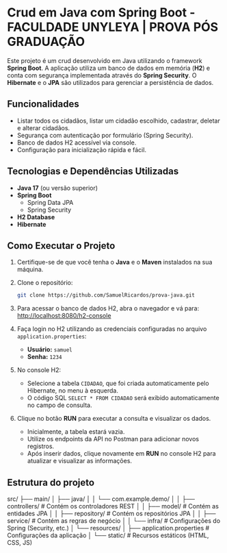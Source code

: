 # Crud em Java com Spring Boot - FACULDADE UNYLEYA | PROVA PÓS GRADUAÇÃO

Este projeto é um crud desenvolvido em Java utilizando o framework **Spring Boot**. A aplicação utiliza um banco de dados em memória (**H2**) e conta com segurança implementada através do **Spring Security**. O **Hibernate** e o **JPA** são utilizados para gerenciar a persistência de dados.

## Funcionalidades

- Listar todos os cidadãos, listar um cidadão escolhido, cadastrar, deletar e alterar cidadãos.
- Segurança com autenticação por formulário (Spring Security).
- Banco de dados H2 acessível via console.
- Configuração para inicialização rápida e fácil.

## Tecnologias e Dependências Utilizadas

- **Java 17** (ou versão superior)
- **Spring Boot**
  - Spring Data JPA
  - Spring Security
- **H2 Database**
- **Hibernate**

## Como Executar o Projeto

1. Certifique-se de que você tenha o **Java** e o **Maven** instalados na sua máquina.
2. Clone o repositório:
   ```bash
   git clone https://github.com/SamuelRicardos/prova-java.git

3. Para acessar o banco de dados H2, abra o navegador e vá para:  
   [http://localhost:8080/h2-console](http://localhost:8080/h2-console)

4. Faça login no H2 utilizando as credenciais configuradas no arquivo `application.properties`:  
   - **Usuário:** `samuel`  
   - **Senha:** `1234`  

5. No console H2:  
   - Selecione a tabela `CIDADAO`, que foi criada automaticamente pelo Hibernate, no menu à esquerda.  
   - O código SQL `SELECT * FROM CIDADAO` será exibido automaticamente no campo de consulta.

6. Clique no botão **RUN** para executar a consulta e visualizar os dados.  
   - Inicialmente, a tabela estará vazia.  
   - Utilize os endpoints da API no Postman para adicionar novos registros.  
   - Após inserir dados, clique novamente em **RUN** no console H2 para atualizar e visualizar as informações.

## Estrutura do projeto
src/
├── main/
│   ├── java/
│   │   └── com.example.demo/
│   │       ├── controllers/        # Contém os controladores REST
│   │       ├── model/              # Contém as entidades JPA
│   │       ├── repository/         # Contém os repositórios JPA
│   │       ├── service/            # Contém as regras de negócio
│   │       └── infra/              # Configurações do Spring (Security, etc.)
│   └── resources/
│       ├── application.properties  # Configurações da aplicação
│       └── static/                 # Recursos estáticos (HTML, CSS, JS)



